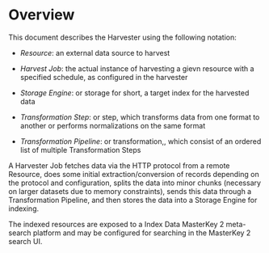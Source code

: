 # Overview #

This document describes the Harvester using the following notation:

*   _Resource_: an external data source to harvest

*   _Harvest Job_: the actual instance of harvesting a gievn resource with a specified schedule, as configured in the harvester

*   _Storage Engine_: or storage for short, a target index for the harvested data

*   _Transformation Step_: or step, which transforms data from one format to another or performs normalizations on the same format

*   _Transformation Pipeline_: or transformation,, which consist of an ordered list of multiple Transformation Steps

A Harvester Job fetches data via the HTTP protocol from a remote Resource, does some initial extraction/conversion of records depending on the protocol and configuration, splits the data into minor chunks (necessary on larger datasets due to memory constraints), sends this data through a Transformation Pipeline, and then stores the data into a Storage Engine for indexing.

The indexed resources are exposed to a Index Data MasterKey 2 meta-search platform and may be configured for searching in the  MasterKey 2 search UI.
